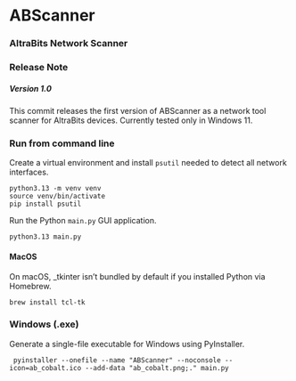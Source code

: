 # ABScanner

### AltraBits Network Scanner

### Release Note

##### Version 1.0

This commit releases the first version of ABScanner as a network tool scanner for AltraBits devices. 
Currently tested only in Windows 11.

### Run from command line

Create a virtual environment and install `psutil` needed to detect all network interfaces.

```shell
python3.13 -m venv venv
source venv/bin/activate
pip install psutil
```

Run the Python `main.py` GUI application.

```shell
python3.13 main.py
```

#### MacOS 

On macOS, \_tkinter isn’t bundled by default if you installed Python via Homebrew.


```
brew install tcl-tk
```

### Windows (.exe)

Generate a single-file executable for Windows using PyInstaller.

```shell
 pyinstaller --onefile --name "ABScanner" --noconsole --icon=ab_cobalt.ico --add-data "ab_cobalt.png;." main.py
```